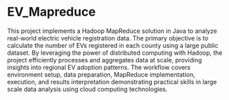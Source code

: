 # EV_Mapreduce

This project implements a Hadoop MapReduce solution in Java to analyze real-world electric vehicle registration data. The primary objective is to calculate the number of EVs registered in each county using a large public dataset. By leveraging the power of distributed computing with Hadoop, the project efficiently processes and aggregates data at scale, providing insights into regional EV adoption patterns. The workflow covers environment setup, data preparation, MapReduce implementation, execution, and results interpretation demonstrating practical skills in large scale data analysis using cloud computing technologies.





